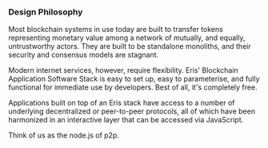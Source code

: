 ### Design Philosophy

Most blockchain systems in use today are built to transfer tokens representing monetary value among a network of mutually, and equally, untrustworthy actors. They are built to be standalone monoliths, and their security and consensus models are stagnant.

Modern internet services, however, require flexibility. Eris' Blockchain Application Software Stack is easy to set up, easy to parameterise, and fully functional for immediate use by developers. Best of all, it's completely free. 

Applications built on top of an Eris stack have access to a number of underlying decentralized or peer-to-peer protocols, all of which have been harmonized in an interactive layer that can be accessed via JavaScript. 

Think of us as the node.js of p2p.
